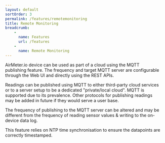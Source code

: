 ```yaml
---
layout: default
sortOrder: 3
permalink: /features/remotemonitoring
title: Remote Monitoring
breadcrumb:
    - 
      name: Features
      url: /features
    - 
      name: Remote Monitoring    
---
```

AirMeter.io device can be used as part of a cloud using the MQTT publishing feature. The frequency and target MQTT server are configurable through the Web UI and directly using the REST APIs.

Readings can be published using MQTT to either third-party cloud services or to a server setup to be a dedicated "private/local cloud". MQTT is supported due to its prevalence. Other protocols for publishing readings may be added in future if they would serve a user base.

The frequency of publishing to the MQTT server can be altered and may be different from the frequency of reading sensor values & writing to the on-device data log.

This feature relies on NTP time synchronisation to ensure the datapoints are correctly timestamped.